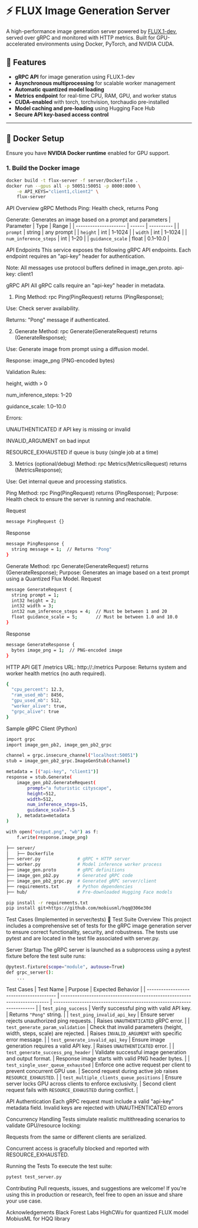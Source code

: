 # ⚡ FLUX Image Generation Server

A high-performance image generation server powered by [FLUX.1-dev](https://huggingface.co/black-forest-labs/FLUX.1-dev), served over gRPC and monitored with HTTP metrics. Built for GPU-accelerated environments using Docker, PyTorch, and NVIDIA CUDA.

## 🚀 Features

- **gRPC API** for image generation using FLUX.1-dev
- **Asynchronous multiprocessing** for scalable worker management
- **Automatic quantized model loading**
- **Metrics endpoint** for real-time CPU, RAM, GPU, and worker status
- **CUDA-enabled** with torch, torchvision, torchaudio pre-installed
- **Model caching and pre-loading** using Hugging Face Hub
- **Secure API key-based access control**

---

## 🐳 Docker Setup

Ensure you have **NVIDIA Docker runtime** enabled for GPU support.

### 1. Build the Docker image

```bash
docker build -t flux-server -f server/Dockerfile .
docker run --gpus all -p 50051:50051 -p 8000:8000 \
    -e API_KEYS="client1,client2" \
    flux-server
```
API Overview
gRPC Methods
Ping: Health check, returns Pong

Generate: Generates an image based on a prompt and parameters
| Parameter             | Type   | Range      |
| --------------------- | ------ | ---------- |
| `prompt`              | string | any prompt |
| `height`              | int    | 1–1024     |
| `width`               | int    | 1–1024     |
| `num_inference_steps` | int    | 1–20       |
| `guidance_scale`      | float  | 0.1–10.0   |

API Endpoints
This service exposes the following gRPC API endpoints. Each endpoint requires an "api-key" header for authentication.

Note: All messages use protocol buffers defined in image_gen.proto.
api-key: client1

gRPC API
All gRPC calls require an "api-key" header in metadata.

1. Ping
Method: rpc Ping(PingRequest) returns (PingResponse);

Use: Check server availability.

Returns: "Pong" message if authenticated.

2. Generate
Method: rpc Generate(GenerateRequest) returns (GenerateResponse);

Use: Generate image from prompt using a diffusion model.

Response: image_png (PNG-encoded bytes)

Validation Rules:

height, width > 0

num_inference_steps: 1–20

guidance_scale: 1.0–10.0

Errors:

UNAUTHENTICATED if API key is missing or invalid

INVALID_ARGUMENT on bad input

RESOURCE_EXHAUSTED if queue is busy (single job at a time)

3. Metrics (optional/debug)
Method: rpc Metrics(MetricsRequest) returns (MetricsResponse);

Use: Get internal queue and processing statistics.

Ping
Method: rpc Ping(PingRequest) returns (PingResponse);
Purpose: Health check to ensure the server is running and reachable.

Request
```bash
message PingRequest {}
```
Response
```bash
message PingResponse {
  string message = 1;  // Returns "Pong"
}
```

Generate
Method: rpc Generate(GenerateRequest) returns (GenerateResponse);
Purpose: Generates an image based on a text prompt using a Quantized Flux Model.
Request
```bash
message GenerateRequest {
  string prompt = 1;
  int32 height = 2;
  int32 width = 3;
  int32 num_inference_steps = 4;  // Must be between 1 and 20
  float guidance_scale = 5;       // Must be between 1.0 and 10.0
}
```

Response
```bash
message GenerateResponse {
  bytes image_png = 1;  // PNG-encoded image
}
```
HTTP API
GET /metrics
URL: http://<host>:<port>/metrics
Purpose: Returns system and worker health metrics (no auth required).
```bash
{
  "cpu_percent": 12.3,
  "ram_used_mb": 8456,
  "gpu_used_mb": 512,
  "worker_alive": true,
  "grpc_alive": true
}
```

Sample gRPC Client (Python)
```bash
import grpc
import image_gen_pb2, image_gen_pb2_grpc

channel = grpc.insecure_channel("localhost:50051")
stub = image_gen_pb2_grpc.ImageGenStub(channel)

metadata = [("api-key", "client1")]
response = stub.Generate(
    image_gen_pb2.GenerateRequest(
        prompt="a futuristic cityscape",
        height=512,
        width=512,
        num_inference_steps=15,
        guidance_scale=7.5
    ), metadata=metadata
)

with open("output.png", "wb") as f:
    f.write(response.image_png)
```


``` bash
├── server/
│   ├── Dockerfile
├── server.py              # gRPC + HTTP server
├── worker.py              # Model inference worker process
├── image_gen.proto        # gRPC definitions
├── image_gen_pb2.py       # Generated gRPC code
├── image_gen_pb2_grpc.py  # Generated gRPC server/client
├── requirements.txt       # Python dependencies
├── hub/                   # Pre-downloaded Hugging Face models
```

``` bash
pip install -r requirements.txt
pip install git+https://github.com/mobiusml/hqq@306e30d
```

Test Cases (Implemented in server/tests)
🧪 Test Suite Overview
This project includes a comprehensive set of tests for the gRPC image generation server to ensure correct functionality, security, and robustness. The tests use pytest and are located in the test file associated with server.py.

Server Startup
The gRPC server is launched as a subprocess using a pytest fixture before the test suite runs:
```bash
@pytest.fixture(scope="module", autouse=True)
def grpc_server():
    ...
```
Test Cases
| Test Name                               | Purpose                                                                   | Expected Behavior                                                      |
| --------------------------------------- | ------------------------------------------------------------------------- | ---------------------------------------------------------------------- |
| `test_ping_success`                     | Verify successful ping with valid API key.                                | Returns `"Pong"` string.                                               |
| `test_ping_invalid_api_key`             | Ensure server rejects unauthorized ping requests.                         | Raises `UNAUTHENTICATED` gRPC error.                                   |
| `test_generate_param_validation`        | Check that invalid parameters (height, width, steps, scale) are rejected. | Raises `INVALID_ARGUMENT` with specific error message.                 |
| `test_generate_invalid_api_key`         | Ensure image generation requires a valid API key.                         | Raises `UNAUTHENTICATED` error.                                        |
| `test_generate_success_png_header`      | Validate successful image generation and output format.                   | Response image starts with valid PNG header bytes.                     |
| `test_single_user_queue_exhausted`      | Enforce one active request per client to prevent concurrent GPU use.      | Second request during active job raises `RESOURCE_EXHAUSTED`.          |
| `test_multiple_clients_queue_positions` | Ensure server locks GPU across clients to enforce exclusivity.            | Second client request fails with `RESOURCE_EXHAUSTED` during conflict. |


API Authentication
Each gRPC request must include a valid "api-key" metadata field. Invalid keys are rejected with UNAUTHENTICATED errors

Concurrency Handling
Tests simulate realistic multithreading scenarios to validate GPU/resource locking:

Requests from the same or different clients are serialized.

Concurrent access is gracefully blocked and reported with RESOURCE_EXHAUSTED.

Running the Tests
To execute the test suite:
```bash
pytest test_server.py
```


Contributing
Pull requests, issues, and suggestions are welcome! If you're using this in production or research, feel free to open an issue and share your use case.

Acknowledgements
Black Forest Labs
HighCWu for quantized FLUX model
MobiusML for HQQ library



